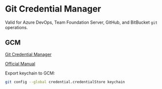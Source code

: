 # Git Credential Manager

Valid for Azure DevOps, Team Foundation Server, GitHub, and BitBucket `git` operations.

## GCM

[Git Credential Manager](https://docs.github.com/en/get-started/getting-started-with-git/caching-your-github-credentials-in-git)  

[Official Manual](https://microsoft.github.io/Git-Credential-Manager-for-Windows/Docs/CredentialManager.html)

Export keychain to GCM:

```bash
git config --global credential.credentialStore keychain
```
